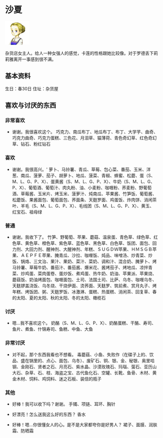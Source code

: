 # 沙夏

![沙夏](沙夏.png)

杂货店女主人。给人一种女强人的感觉，卡莲的性格跟她比较像。对于罗德丢下莉莉雅离开一事感到很不满。

## 基本资料

生日：春30日
住址：杂货屋

## 喜欢与讨厌的东西

### 非常喜欢

- 谢谢。我很喜欢这个。
巧克力、南瓜布丁、地瓜布丁、布丁、大学芋、曲奇、巧克力曲奇、巧克力蛋糕、三色花、月泪草、猫薄荷、青色奇幻草、红色奇幻草、钻石、粉红钻石

### 喜欢

- 谢谢。我很高兴。'
萝卜、马铃薯、青瓜、草莓、包心菜、番茄、玉米、洋葱、南瓜、菠萝、茄子、胡萝卜、地瓜、菠菜、青椒、蜂蜜、松蘑、蛋（S、M、L、G、P、X）、蛋黄酱（S、M、L、G、P、X）、牛奶（S、M、L、G、P、X）、葡萄酒、葡萄汁、肉丸粉、油、小麦粉、咖喱粉、荞麦粉、野葡萄酒、草莓酱、玉米片、烤玉米、菠萝汁、炖南瓜、苹果酱、竹笋饭、葡萄酱、松蘑饭、果酱面包、葡萄面包、荞面条、天麸罗面、鸡蛋饭、炸肉饼、消闲茶叶、羊毛（S、M、L、G、P、X）、毛线团（S、M、L、G、P、X）、黄玉、红宝石、祖母绿

### 普通

- 谢谢。我收下了。
竹笋、野葡萄、苹果、蘑菇、温泉蛋、青色草、绿色草、红色草、黄色草、橙色草、紫色草、蓝色草、黑色草、白色草、饭团、面包、回力剂、大回力剂、醒神剂、大醒神剂、年糕、ＳＵＧＤＷ苹果、ＨＭＳＧＢ苹果、ＡＥＰＦＥ苹果、腌青瓜、沙拉、咖喱饭、炖品、味噌汤、炒青菜、炒饭、锅烙、三文治、果汁、果奶、菜汁、菜奶、调和汁、混合奶、腌萝卜、烤马铃薯、草莓牛奶、番茄汁、番茄酱、爆米花、酱烤茄子、烤地瓜、凉拌青菜、炒鸡蛋、菜肉蛋卷、蛋炒饭、煮鸡蛋、热牛奶、奶油、苹果派、苹果烧、蘑菇饭、奶油烤面包、咖喱面包、土司、法国土司、比萨、乌冬、咖喱乌冬、天麸锣盖浇饭、乌冬烧、干烧伊面、烫荞面、天麸罗、筑前煮、赏月丸子、烤年糕、烤饭团、粥、天麸罗饭、冰激淋、蛋糕、热蛋糕、消闲茶、回复草、春的太阳、夏的太阳、秋的太阳、冬的太阳、橄榄石

### 讨厌

- 嗯…我不喜欢这个。
奶酪（S、M、L、G、P、X）、奶酪蛋糕、干酪、寿司、鱼片、煮鱼、什锦寿司、鱼糕、中鱼、大鱼

### 非常讨厌

- 对不起，那个东西我看也不想看。
毒蘑菇、小鱼、失败作（在碟子上的、饮品、盛在锅里的、点心、面包、乌冬）、废矿石、铜、银、金、秘银、奥里哈钢、金刚石、贤者之石、月亮石、紫水晶、沙漠玫瑰石、玛瑙、萤石、亚历山大石、杂草、石、枝、海盗之宝、古代鱼化石、空罐、长靴、鱼骨、木材、黄金木材、饲料、鸡饲料、迷之石板、装信的瓶子

### 其他

- 好棒！我可以收下吗？谢谢。
手镯、项链、耳环、胸针

- 好漂亮！怎么送我这么好的东西？
香水

- 好棒！嗯…你很懂女人的心。是不是大家都夸你是好男人？
裙子、面膜、润肤霜、防晒霜
